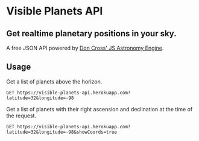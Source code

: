 # Visible Planets API

## Get realtime planetary positions in your sky.
A free JSON API powered by [Don Cross' JS Astronomy Engine](http://cosinekitty.com/astronomy.js).

## Usage

Get a list of planets above the horizon.
```
GET https://visible-planets-api.herokuapp.com?latitude=32&longitude=-98
```

Get a list of planets with their right ascension and declination at the time of the request.
```
GET https://visible-planets-api.herokuapp.com?latitude=32&longitude=-98&showCoords=true
```
